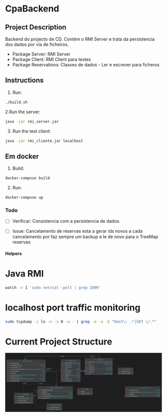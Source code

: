 # CpaBackend

## Project Description
Backend do projecto de CD. Contém o RMI Server e trata da persistencia dos dados por via de ficheiros.

- Package Server: RMI Server
- Package Client: RMI Client para testes 
- Package Reservations: Classes de dados - Ler e escrever para ficheros

## Instructions
1. Run: 
```bash
./build.sh
```
2.Run the server:
```bash
java -jar rmi_server.jar
```

3. Run the test client:
```bash
java -jar rmi_cliente.jar localhost
```

## Em docker
1. Build:
```bash
docker-compose build
```
2. Run:
```bash
docker-compose up
```

### Todo
- [ ] Verificar: Consistencia com a persistencia de dados.
- [ ] Issue: Cancelamento de reservas esta a gerar ids novos a cada cancelamento por faz sempre um backup e le de novo para o TreeMap reservas


#### Helpers
# Java RMI
```bash
watch -n 1 'sudo netstat -pnlt | grep 1099'
```

# localhost port traffic monitoring
```bash
sudo tcpdump -i lo -n -s 0 -w - | grep -a -o -E "Host\: .*|GET \/.*"
```

# Current Project Structure

![current-diagram.png](current-diagram.png)